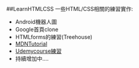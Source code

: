 ##LearnHTMLCSS
一些HTML/CSS相關的練習實作:
 - Android機器人圖
 - Google首頁clone
 - HTMLforms的練習(Treehouse)
 - [MDNTutorial](https://developer.mozilla.org/en-US/Learn/Getting_started_with_the_web/HTML_basics)
 - [Udemycourse練習](https://github.com/Springok/LearnHTMLCSS/tree/master/Udemycourse#course-programming-for-entrepreneurs---html--css)
 - 持續增加中....
